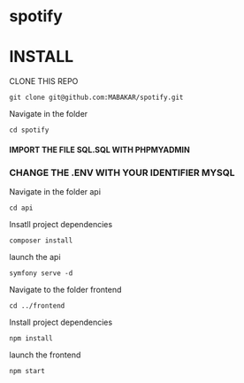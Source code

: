 # spotify

# INSTALL

CLONE THIS REPO

`git clone git@github.com:MABAKAR/spotify.git `


Navigate in the folder

`cd spotify`



#### IMPORT THE FILE SQL.SQL WITH PHPMYADMIN

### CHANGE THE .ENV WITH YOUR IDENTIFIER MYSQL

Navigate in the folder api

`cd api`

Insatll project dependencies

`composer install`

launch the api 

`symfony serve -d`


Navigate to the folder frontend

`cd ../frontend`

Install project dependencies

`npm install`

launch the frontend

`npm start`

